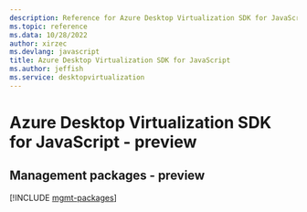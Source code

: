 ```yaml
---
description: Reference for Azure Desktop Virtualization SDK for JavaScript
ms.topic: reference
ms.data: 10/28/2022
author: xirzec
ms.devlang: javascript
title: Azure Desktop Virtualization SDK for JavaScript
ms.author: jeffish
ms.service: desktopvirtualization
---
```

# Azure Desktop Virtualization SDK for JavaScript - preview

## Management packages - preview
[!INCLUDE [mgmt-packages](desktop-virtualization-mgmt-index.md)]